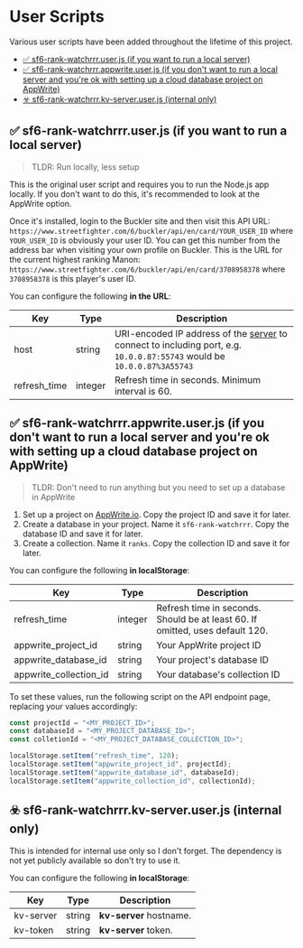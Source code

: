 # User Scripts

Various user scripts have been added throughout the lifetime of this project.

- [✅ sf6-rank-watchrrr.user.js (if you want to run a local server)](#-sf6-rank-watchrrruserjs-if-you-want-to-run-a-local-server)
- [✅ sf6-rank-watchrrr.appwrite.user.js (if you don't want to run a local server and you're ok with setting up a cloud database project on AppWrite)](#-sf6-rank-watchrrrappwriteuserjs-if-you-dont-want-to-run-a-local-server-and-youre-ok-with-setting-up-a-cloud-database-project-on-appwrite)
- [☣️ sf6-rank-watchrrr.kv-server.user.js (internal only)](#️-sf6-rank-watchrrrkv-serveruserjs-internal-only)

## ✅ sf6-rank-watchrrr.user.js (if you want to run a local server)

> TLDR: Run locally, less setup

This is the original user script and requires you to run the Node.js app locally. If you don't want to do this, it's recommended to look at the AppWrite option.

Once it's installed, login to the Buckler site and then visit this API URL: `https://www.streetfighter.com/6/buckler/api/en/card/YOUR_USER_ID` where `YOUR_USER_ID` is obviously your user ID. You can get this number from the address bar when visiting your own profile on Buckler. This is the URL for the current highest ranking Manon: `https://www.streetfighter.com/6/buckler/api/en/card/3708958378` where `3708958378` is this player's user ID.

You can configure the following **in the URL**:

| Key          | Type    | Description                                                                                                                       |
| ------------ | ------- | --------------------------------------------------------------------------------------------------------------------------------- |
| host         | string  | URI-encoded IP address of the [server](#server) to connect to including port, e.g. `10.0.0.87:55743` would be `10.0.0.87%3A55743` |
| refresh_time | integer | Refresh time in seconds. Minimum interval is 60.                                                                                  |

## ✅ sf6-rank-watchrrr.appwrite.user.js (if you don't want to run a local server and you're ok with setting up a cloud database project on AppWrite)

> TLDR: Don't need to run anything but you need to set up a database in AppWrite

1. Set up a project on [AppWrite.io](https://appwrite.io). Copy the project ID and save it for later.
2. Create a database in your project. Name it `sf6-rank-watchrrr`. Copy the database ID and save it for later.
3. Create a collection. Name it `ranks`. Copy the collection ID and save it for later.

You can configure the following **in localStorage**:

| Key                    | Type    | Description                                                                   |
| ---------------------- | ------- | ----------------------------------------------------------------------------- |
| refresh_time           | integer | Refresh time in seconds. Should be at least 60. If omitted, uses default 120. |
| appwrite_project_id    | string  | Your AppWrite project ID                                                      |
| appwrite_database_id   | string  | Your project's database ID                                                    |
| appwrite_collection_id | string  | Your database's collection ID                                                 |

To set these values, run the following script on the API endpoint page, replacing your values accordingly:

```js
const projectId = "<MY_PROJECT_ID>";
const databaseId = "<MY_PROJECT_DATABASE_ID>";
const colletionId = "<MY_PROJECT_DATABASE_COLLECTION_ID>";

localStorage.setItem("refresh_time", 120);
localStorage.setItem("appwrite_project_id", projectId);
localStorage.setItem("appwrite_database_id", databaseId);
localStorage.setItem("appwrite_collection_id", collectionId);
```

## ☣️ sf6-rank-watchrrr.kv-server.user.js (internal only)

This is intended for internal use only so I don't forget. The dependency is not yet publicly available so don't try to use it.

You can configure the following **in localStorage**:

| Key       | Type   | Description             |
| --------- | ------ | ----------------------- |
| kv-server | string | **kv-server** hostname. |
| kv-token  | string | **kv-server** token.    |
